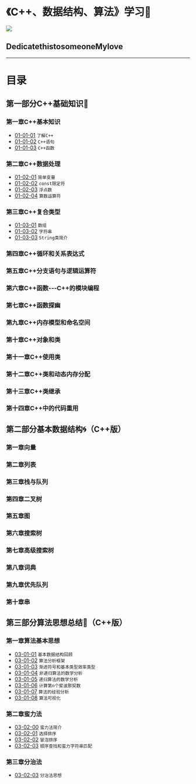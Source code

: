 # 《C++、数据结构、算法》学习📖





![](https://timgsa.baidu.com/timg?image&amp;quality=80&amp;size=b9999_10000&amp;sec=1496673960064&amp;di=c9c5de36faba9b267e6b5e3c123af80f&amp;imgtype=0&amp;src=http%3A%2F%2Fp7.qhimg.com%2Ft0128b2c0313adbfc60.png)





## DedicatethistosomeoneMylove



---

# 目录

## 第一部分C++基础知识💪

### 第一章C++基本知识

* [01-01-01](https://github.com/TYRMars/AlgorithmLearn/tree/master/CppLearn/01-01-01)
  `了解C++`
* [01-01-02](https://github.com/TYRMars/AlgorithmLearn/tree/master/CppLearn/01-01-02)
  `C++语句`
* [01-01-03](https://github.com/TYRMars/AlgorithmLearn/tree/master/CppLearn/01-01-03)
  `C++函数`

### 第二章C++数据处理

* [01-02-01](https://github.com/TYRMars/AlgorithmLearn/tree/master/CppLearn/01-02-01)
  `简单变量`
* [01-02-02](https://github.com/TYRMars/AlgorithmLearn/tree/master/CppLearn/01-02-02)
  `const限定符`
* [01-02-03](https://github.com/TYRMars/AlgorithmLearn/tree/master/CppLearn/01-02-03)
  `浮点数`
* [01-02-04](https://github.com/TYRMars/AlgorithmLearn/tree/master/CppLearn/01-02-04)
  `算数运算符`

### 第三章C++复合类型

* [01-03-01](https://github.com/TYRMars/AlgorithmLearn/tree/master/CppLearn/01-03-01)
  `数组`
* [01-03-02](https://github.com/TYRMars/AlgorithmLearn/tree/master/CppLearn/01-03-02)
  `字符串`
* [01-03-03](https://github.com/TYRMars/AlgorithmLearn/tree/master/CppLearn/01-03-03)
  `String类简介`

### 第四章C++循环和关系表达式

### 第五章C++分支语句与逻辑运算符

### 第六章C++函数---C++的模块编程

### 第七章C++函数探幽

### 第九章C++内存模型和命名空间

### 第十章C++对象和类

### 第十一章C++使用类

### 第十二章C++类和动态内存分配

### 第十三章C++类继承

### 第十四章C++中的代码重用

## 第二部分基本数据结构🌀（C++版）

### 第一章向量

### 第二章列表

### 第三章栈与队列

### 第四章二叉树

### 第五章图

### 第六章搜索树

### 第七章高级搜索树

### 第八章词典

### 第九章优先队列

### 第十章串

## 第三部分算法思想总结🍇（C++版）

### 第一章算法基本思想

* [03-01-01](https://github.com/TYRMars/AlgorithmLearn/tree/master/Algorithms/03-01-01)
  `基本数据结构回顾`
* [03-01-02](https://github.com/TYRMars/AlgorithmLearn/tree/master/Algorithms/03-01-02)
  `算法分析框架`
* [03-01-03](https://github.com/TYRMars/AlgorithmLearn/tree/master/Algorithms/03-01-03)
  `渐进符号和基本类型效率类型`
* [03-01-04](https://github.com/TYRMars/AlgorithmLearn/tree/master/Algorithms/03-01-04)
  `非递归算法的数学分析`
* [03-01-05](https://github.com/TYRMars/AlgorithmLearn/tree/master/Algorithms/03-01-05)
  `递归算法的数学分析`
* [03-01-06](https://github.com/TYRMars/AlgorithmLearn/tree/master/Algorithms/03-01-06)
  `计算第n个斐波那契数`
* [03-01-07](https://github.com/TYRMars/AlgorithmLearn/tree/master/Algorithms/03-01-07)
  `算法的经验分析`
* [03-01-08](https://github.com/TYRMars/AlgorithmLearn/tree/master/Algorithms/03-01-08)
  `算法可视化`

### 第二章蛮力法

* [03-02-00](https://github.com/TYRMars/AlgorithmLearn/tree/master/Algorithms/03-02-00)
  `蛮力法简介`
* [03-02-01](https://github.com/TYRMars/AlgorithmLearn/tree/master/Algorithms/03-02-01)
  `选择排序`
* [03-02-02](https://github.com/TYRMars/AlgorithmLearn/tree/master/Algorithms/03-02-02)
  `冒泡排序`
* [03-02-03](https://github.com/TYRMars/AlgorithmLearn/tree/master/Algorithms/03-02-03)
  `顺序查找和蛮力字符串匹配`

### 第三章分治法

* [03-02-03](https://github.com/TYRMars/AlgorithmLearn/tree/master/Algorithms/03-03-01)
  `分治法思想`



